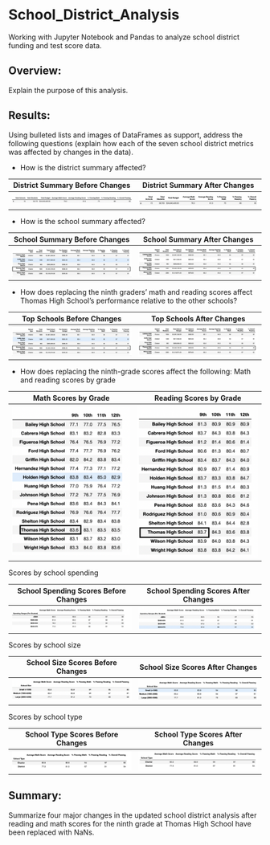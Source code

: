 # School_District_Analysis
Working with Jupyter Notebook and Pandas to analyze school district funding and test score data. 

## Overview: 
Explain the purpose of this analysis.

## Results: 
Using bulleted lists and images of DataFrames as support, address the following questions (explain how each of the seven school 
district metrics was affected by changes in the data). 

- How is the district summary affected?

| District Summary Before Changes |  District Summary After Changes |
:-------------------------:|:-------------------------:
![District_Summary](Pictures/District_Summary.png) | ![New_District_Summary](Pictures/New_District_Summary.png)

- How is the school summary affected?

| School Summary Before Changes |  School Summary After Changes |
:-------------------------:|:-------------------------:
![top_schools](Pictures/top_schools.png) | ![top_schools_new](Pictures/top_schools_new.png)

- How does replacing the ninth graders’ math and reading scores affect Thomas High School’s performance relative to the other schools?

| Top Schools Before Changes |  Top Schools After Changes |
:-------------------------:|:-------------------------:
![top_schools](Pictures/top_schools.png) | ![top_schools_new](Pictures/top_schools_new.png)

- How does replacing the ninth-grade scores affect the following:
   Math and reading scores by grade
  
| Math Scores by Grade |  Reading Scores by Grade |
:-------------------------:|:-------------------------:
![math_scores_by_grade](Pictures/math_scores_by_grade.png) | ![reading_scores_by_grade](Pictures/reading_scores_by_grade.png)

   Scores by school spending
  
| School Spending Scores Before Changes |  School Spending Scores After Changes |
:-------------------------:|:-------------------------:
![spending_summary](Pictures/spending_summary.png) | ![new_spending_summary](Pictures/new_spending_summary.png)

   Scores by school size
  
| School Size Scores Before Changes |  School Size Scores After Changes |
:-------------------------:|:-------------------------:
![size_summary](Pictures/size_summary.png) | ![new_size_summary](Pictures/new_size_summary.png)

   Scores by school type
  
| School Type Scores Before Changes |  School Type Scores After Changes |
:-------------------------:|:-------------------------:
![type_summary](Pictures/type_summary.png) | ![new_type_summary](Pictures/new_type_summary.png)

## Summary: 
Summarize four major changes in the updated school district analysis after reading and math scores for the ninth grade at Thomas High School have been replaced with NaNs.
